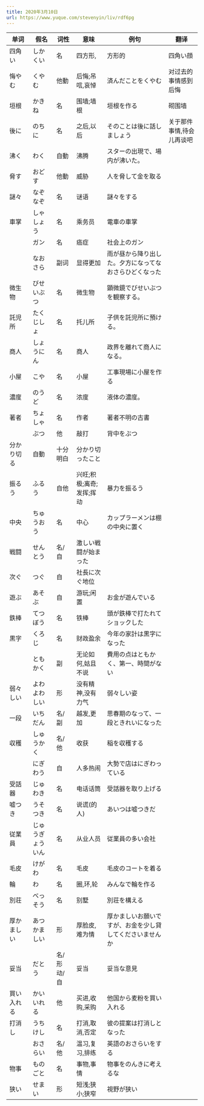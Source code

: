 ```yaml
---
title: 2020年3月10日
url: https://www.yuque.com/stevenyin/liv/rdf6pg
---
```


| 单词 | 假名 | 词性 | 意味 | 例句 | 翻译 |
| --- | --- | --- | --- | --- | --- |
| 四角い | しかくい | 名 | 四方形, | 方形的 | 四角い顔 |
| 悔やむ | くやむ | 他動 | 后悔;吊唁,哀悼 | 済んだことをくやむ | 对过去的事情感到后悔 |
| 垣根 | かきね | 名 | 围墙;墙根 | 垣根を作る | 砌围墙 |
| 後に | のちに | 名 | 之后,以后 | そのことは後に話しましょう | 关于那件事情,待会儿再谈吧 |
| 沸く | わく | 自動 | 沸腾 | スターの出現で、場内が沸いた。 |  |
| 脅す | おどす | 他動 | 威胁 | 人を脅して金を取る |  |
| 謎々 | なぞなぞ | 名 | 谜语 | 謎々をする |  |
| 車掌 | しゃしょう | 名 | 乘务员 | 電車の車掌 |  |
|  | ガン | 名 | 癌症 | 社会上のガン |  |
|  | なおさら | 副词 | 显得更加 | 雨が昼から降り出した。夕方になってなおさらひどくなった |  |
| 微生物 | びせいぶつ | 名 | 微生物 | 顕微鏡でびせいぶつを観察する。 |  |
| 託児所 | たくじしょ | 名 | 托儿所 | 子供を託児所に預ける。 |  |
| 商人 | しょうにん | 名 | 商人 | 政界を離れて商人になる。 |  |
| 小屋 | こや | 名 | 小屋 | 工事現場に小屋を作る |  |
| 濃度 | のうど | 名 | 浓度 | 液体の濃度。 |  |
| 著者 | ちょしゃ | 名 | 作者 | 著者不明の古書 |  |
|  | ぶつ | 他 | 敲打 | 背中をぶつ |  |
| 分かり切る | 自動 | 十分明白 | 分かり切ったこと |  |  |
| 振るう | ふるう | 自他 | 兴旺;积极;离奇;发挥;挥动 | 暴力を振るう |  |
| 中央 | ちゅうおう | 名 | 中心 | カップラーメンは棚の中央に置く |  |
| 戦闘 | せんとう | 名/自 | 激しい戦闘が始まった |  |  |
| 次ぐ | つぐ | 自 | 社長に次ぐ地位 |  |  |
| 遊ぶ | あそぶ | 自 | 游玩;闲置 | お金が遊んでいる |  |
| 鉄棒 | てつぼう | 名 | 铁棒 | 頭が鉄棒で打たれてショックした |  |
| 黒字 | くろじ | 名 | 财政盈余 | 今年の家計は黒字になった |  |
|  | ともかく | 副 | 无论如何,姑且不说 | 費用の点はともかく、第一、時間がない |  |
| 弱々しい | よわよわしい | 形 | 没有精神,没有力气 | 弱々しい姿 |  |
| 一段 | いちだん | 名/副 | 越发,更加 | 思春期のなって、一段ときれいになった |  |
| 収穫 | しゅうかく | 名/他 | 收获 | 稲を収穫する |  |
|  | にぎわう | 自 | 人多热闹 | 大勢で店はにぎわっている |  |
| 受話器 | じゅわき | 名 | 电话话筒 | 受話器を取り上げる |  |
| 嘘つき | うそつき | 名 | 说谎(的人) | あいつは嘘つきだ |  |
| 従業員 | じゅうぎょういん | 名 | 从业人员 | 従業員の多い会社 |  |
| 毛皮 | けがわ | 名 | 毛皮 | 毛皮のコートを着る |  |
| 輪 | わ | 名 | 圈,环,轮 | みんなで輪を作る |  |
| 別荘 | べっそう | 名 | 别墅 | 別荘を構える |  |
| 厚かましい | あつかましい | 形 | 厚脸皮,难为情 | 厚かましいお願いですが、お金を少し貸してくださいませんか |  |
| 妥当 | だとう | 名/形动/自 | 妥当 | 妥当な意見 |  |
| 買い入れる | かいいれる | 他 | 买进,收购,采购 | 他国から麦粉を買い入れる |  |
| 打消し | うちけし | 名 | 打消,取消,否定 | 彼の提案は打消しとなった |  |
|  | おさらい | 名/他 | 温习,复习,排练 | 英語のおさらいをする |  |
| 物事 | ものごと | 名 | 事物,事情 | 物事をのんきに考えるな |  |
| 狭い | せまい | 形 | 短浅;狭小;狭窄 | 視野が狭い |  |

